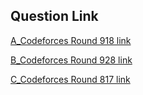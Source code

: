 ## Question Link

[A_Codeforces Round 918 link](https://codeforces.com/contest/1915)

[B_Codeforces Round 928 link](https://codeforces.com/contest/1926)

[C_Codeforces Round 817 link](https://codeforces.com/contest/1722)
